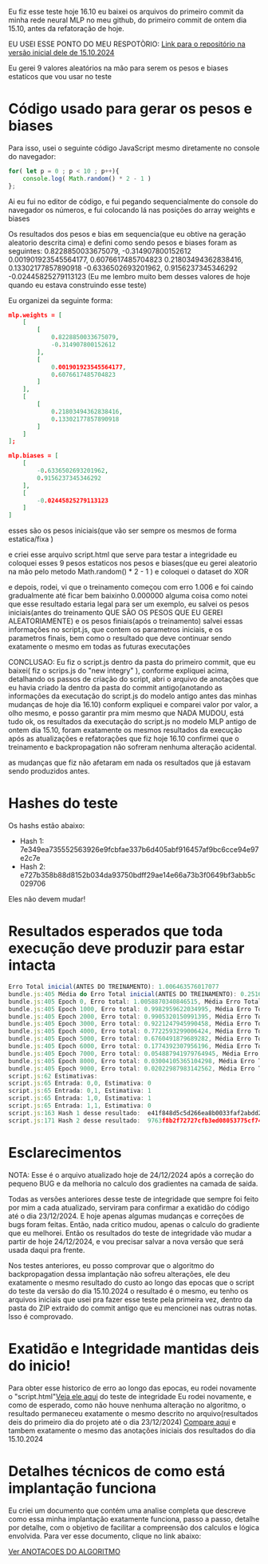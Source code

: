 Eu fiz esse teste hoje 16.10
eu baixei os arquivos do primeiro commit da minha rede neural MLP no meu github, do primeiro commit de ontem dia 15.10, antes da refatoração de hoje.

EU USEI ESSE PONTO DO MEU RESPOTÒRIO:
[ Link para o repositório na versão inicial dele de 15.10.2024 ](https://github.com/WilliamJardim/MLP-mini/tree/91bbd8bee309b5ae4cc27c234724a6cfc07941fe)

Eu gerei 9 valores aleatórios na mão para serem os pesos e biases estaticos que vou usar no teste

# Código usado para gerar os pesos e biases
Para isso, usei o seguinte código JavaScript mesmo diretamente no console do navegador:
```javascript
for( let p = 0 ; p < 10 ; p++){ 
    console.log( Math.random() * 2 - 1 ) 
};
```
Ai eu fui no editor de código, e fui pegando sequencialmente do console do navegador os números, e fui colocando lá nas posições do array weights e biases

Os resultados dos pesos e bias em sequencia(que eu obtive na geração aleatorio descrita cima) e defini como sendo pesos e biases foram as seguintes:
0.8228850033675079,
-0.314907800152612
0.001901923545564177,
0.6076617485704823
0.21803494362838416,
0.13302177857890918
-0.6336502693201962,
0.9156237345346292
-0.02445825279113123
(Eu me lembro muito bem desses valores de hoje quando eu estava construindo esse teste)

Eu organizei da seguinte forma:
```json
mlp.weights = [
    [
        [
            0.8228850033675079,
            -0.314907800152612
        ],
        [
            0.001901923545564177,
            0.6076617485704823
        ]
    ],
    [
        [
            0.21803494362838416,
            0.13302177857890918
        ]
    ]
];

mlp.biases = [
    [
        -0.6336502693201962,
        0.9156237345346292
    ],
    [
        -0.02445825279113123
    ]
]
```

esses são os pesos iniciais(que vão ser sempre os mesmos de forma estatica/fixa )

e criei esse arquivo script.html que serve para testar a integridade
eu coloquei esses 9 pesos estaticos nos pesos e biases(que eu gerei aleatorio na mão pelo metodo Math.random() * 2 - 1 )
e coloquei o dataset do XOR

e depois, rodei, vi que o treinamento começou com erro 1.006 e foi caindo gradualmente até ficar bem baixinho 0.000000 alguma coisa
como notei que esse resultado estaria legal para ser um exemplo, eu salvei os pesos iniciais(antes do treinamento QUE SÂO OS PESOS QUE EU GEREI ALEATORIAMENTE) e os pesos finiais(após o treinamento)
salvei essas informações no script.js, que contem os parametros iniciais, e os parametros finais, bem como o resultado que deve continuar sendo exatamente o mesmo em todas as futuras executações

CONCLUSAO:
Eu fiz o script.js dentro da pasta do primeiro commit, que eu baixei( fiz o scrips.js do "new integry" ), conforme expliquei acima, detalhando os passos de criação do script,
abri o arquivo de anotações que eu havia criado la dentro da pasta do commit antigo(anotando as informações da executação do script.js do modelo antigo antes das minhas mudanças de hoje dia 16.10) conform expliquei 
e comparei valor por valor, a olho mesmo, e posso garantir pra mim mesmo que NADA MUDOU, está tudo ok, os resultados da executação do script.js no modelo MLP antigo de ontem dia 15.10, foram exatamente os mesmos resultados da execução após as atualizações e refatorações que fiz hoje 16.10
confirmei que o treinamento e backpropagation não sofreram nenhuma alteração acidental.

as mudanças que fiz não afetaram em nada os resultados que já estavam sendo produzidos antes.

# Hashes do teste
Os hashs estão abaixo:
- Hash 1: 7e349ea735552563926e9fcbfae337b6d405abf916457af9bc6cce94e97e2c7e
- Hash 2: e727b358b88d8152b034da93750bdff29ae14e66a73b3f0649bf3abb5c029706

Eles não devem mudar!

# Resultados esperados que toda execução deve produzir para estar intacta
```javascript
Erro Total inicial(ANTES DO TREINAMENTO): 1.006463576017077
bundle.js:405 Média do Erro Total inicial(ANTES DO TREINAMENTO): 0.25161589400426926
bundle.js:405 Epoch 0, Erro total: 1.0058870340846515, Média Erro Total: 0.2514717585211629
bundle.js:405 Epoch 1000, Erro total: 0.9982959622034995, Média Erro Total: 0.24957399055087487
bundle.js:405 Epoch 2000, Erro total: 0.9905320150991395, Média Erro Total: 0.24763300377478487
bundle.js:405 Epoch 3000, Erro total: 0.9221247945990458, Média Erro Total: 0.23053119864976146
bundle.js:405 Epoch 4000, Erro total: 0.7722593299006424, Média Erro Total: 0.1930648324751606
bundle.js:405 Epoch 5000, Erro total: 0.6760491879689282, Média Erro Total: 0.16901229699223205
bundle.js:405 Epoch 6000, Erro total: 0.1774392307956196, Média Erro Total: 0.0443598076989049
bundle.js:405 Epoch 7000, Erro total: 0.054887941979764945, Média Erro Total: 0.013721985494941236
bundle.js:405 Epoch 8000, Erro total: 0.03004105365104298, Média Erro Total: 0.007510263412760745
bundle.js:405 Epoch 9000, Erro total: 0.02022987983142562, Média Erro Total: 0.005057469957856405
script.js:62 Estimativas:
script.js:65 Entrada: 0,0, Estimativa: 0
script.js:65 Entrada: 0,1, Estimativa: 1
script.js:65 Entrada: 1,0, Estimativa: 1
script.js:65 Entrada: 1,1, Estimativa: 0
script.js:163 Hash 1 desse resultado:  e41f848d5c5d266ea8b0033faf2abdd2ece76c59b0d5af26fa5c347b2bc47de5
script.js:171 Hash 2 desse resultado:  9763f8b2f72727cfb3ed08053775cf74cc1ac48cc8d936b6a3be4706839e38f6
```

# Esclarecimentos
NOTA: Esse é o arquivo atualizado hoje de 24/12/2024 após a correção do pequeno BUG e da melhoria no calculo dos gradientes na camada de saida.

Todas as versões anteriores desse teste de integridade que sempre foi feito por mim a cada atualizado, serviram para confirmar a exatidão do código até o dia 23/12/2024. 
E hoje apenas algumas mudanças e correções de bugs foram feitas. Então, nada critico mudou, apenas o calculo do gradiente que eu melhorei. Então os resultados do teste de integridade vão mudar a partir de hoje 24/12/2024, e vou precisar salvar a nova versão que será usada daqui pra frente.

Nos testes anteriores, eu posso comprovar que o algoritmo do backpropagation dessa implantação não sofreu alterações, ele deu exatamente o mesmo resultado do custo ao longo das epocas que o script do teste da versão do dia 15.10.2024
o resultado é o mesmo, eu tenho os arquivos iniciais que usei pra fazer esse teste pela primeira vez, dentro da pasta do ZIP extraido do commit antigo que eu mencionei nas outras notas.
Isso é comprovado.

# Exatidão e Integridade mantidas deis do inicio!
Para obter esse historico de erro ao longo das epocas, eu rodei novamente o "script.html"[Veja ele aqui](./script.html) do teste de integridade 
Eu rodei novamente, e como de esperado, como não houve nenhuma alteração no algoritmo, o resultado permaneceu exatamente o mesmo descrito no arquivo(resultados deis do primeiro dia do projeto até o dia 23/12/2024) [Compare aqui](./resultado-atualizado.txt) e tambem exatamente o mesmo das anotações iniciais dos resultados do dia 15.10.2024

# Detalhes técnicos de como está implantação funciona
Eu criei um documento que contém uma analise completa que descreve como essa minha implantação exatamente funciona, passo a passo, detalhe por detalhe, com o objetivo de facilitar a compreensão dos calculos e lógica envolvida. Para ver esse documento, clique no link abaixo:

[Ver ANOTACOES DO ALGORITMO](../../../../docs/ANOTACOES_ALGORITMO.md)

